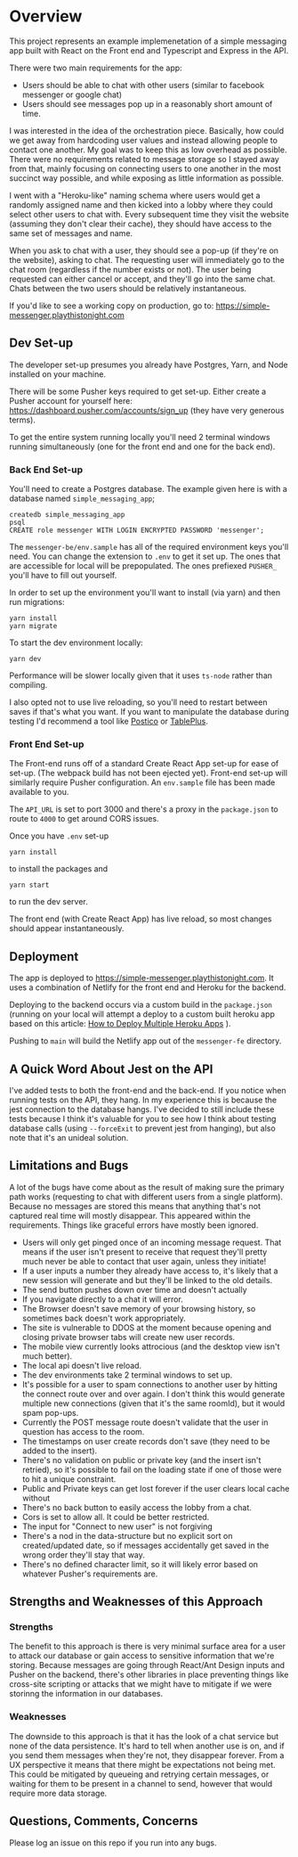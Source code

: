 # Overview

This project represents an example implemenetation of a simple messaging app built with React on the Front end and Typescript and Express in the API.

There were two main requirements for the app:

- Users should be able to chat with other users (similar to facebook messenger or google chat)
- Users should see messages pop up in a reasonably short amount of time.

I was interested in the idea of the orchestration piece. Basically, how could we get away from hardcoding user values and instead allowing people to contact one another. My goal was to keep this as low overhead as possible. There were no requirements related to message storage so I stayed away from that, mainly focusing on connecting users to one another in the most succinct way possible, and while exposing as little information as possible.

I went with a "Heroku-like" naming schema where users would get a randomly assigned name and then kicked into a lobby where they could select other users to chat with. Every subsequent time they visit the website (assuming they don't clear their cache), they should have access to the same set of messages and name.

When you ask to chat with a user, they should see a pop-up (if they're on the website), asking to chat. The requesting user will immediately go to the chat room (regardless if the number exists or not). The user being requested can either cancel or accept, and they'll go into the same chat. Chats between the two users should be relatively instantaneous.

If you'd like to see a working copy on production, go to: https://simple-messenger.playthistonight.com

## Dev Set-up

The developer set-up presumes you already have Postgres, Yarn, and Node installed on your machine.

There will be some Pusher keys required to get set-up. Either create a Pusher account for yourself here: https://dashboard.pusher.com/accounts/sign_up (they have very generous terms).

To get the entire system running locally you'll need 2 terminal windows running simultaneously (one for the front end and one for the back end).

### Back End Set-up

You'll need to create a Postgres database. The example given here is with a database named `simple_messaging_app`;

```
createdb simple_messaging_app
psql
CREATE role messenger WITH LOGIN ENCRYPTED PASSWORD 'messenger';
```

The `messenger-be/env.sample` has all of the required environment keys you'll need. You can change the extension to `.env` to get it set up. The ones that are accessible for local will be prepopulated. The ones prefiexed `PUSHER_` you'll have to fill out yourself.

In order to set up the environment you'll want to install (via yarn) and then run migrations:

```
yarn install
yarn migrate
```

To start the dev environment locally:

```
yarn dev
```

Performance will be slower locally given that it uses `ts-node` rather than compiling.

I also opted not to use live reloading, so you'll need to restart between saves if that's what you want. If you want to manipulate the database during testing I'd recommend a tool like [Postico](https://eggerapps.at/postico/) or [TablePlus](https://tableplus.com/).

### Front End Set-up

The Front-end runs off of a standard Create React App set-up for ease of set-up. (The webpack build has not been ejected yet). Front-end set-up will similarly require Pusher configuration. An `env.sample` file has been made available to you.

The `API_URL` is set to port 3000 and there's a proxy in the `package.json` to route to `4000` to get around CORS issues.

Once you have `.env` set-up

```
yarn install
```

to install the packages and

```
yarn start
```

to run the dev server.

The front end (with Create React App) has live reload, so most changes should appear instantaneously.

## Deployment

The app is deployed to https://simple-messenger.playthistonight.com. It uses a combination of Netlify for the front end and Heroku for the backend.

Deploying to the backend occurs via a custom build in the `package.json` (running on your local will attempt a deploy to a custom built heroku app based on this article: [How to Deploy Multiple Heroku Apps](https://adampaxton.com/how-to-deploy-to-multiple-heroku-apps-from-the-same-git-repository/)
).

Pushing to `main` will build the Netlify app out of the `messenger-fe` directory.

## A Quick Word About Jest on the API

I've added tests to both the front-end and the back-end. If you notice when running tests on the API, they hang. In my experience this is because the jest connection to the database hangs. I've decided to still include these tests because I think it's valuable for you to see how I think about testing database calls (using `--forceExit` to prevent jest from hanging), but also note that it's an unideal solution.

## Limitations and Bugs

A lot of the bugs have come about as the result of making sure the primary path works (requesting to chat with different users from a single platform). Because no messages are stored this means that anything that's not captured real time will mostly disappear. This appeared within the requirements. Things like graceful errors have mostly been ignored.

- Users will only get pinged once of an incoming message request. That means if the user isn't present to receive that request they'll pretty much never be able to contact that user again, unless they initiate!
- If a user inputs a number they already have access to, it's likely that a new session will generate and but they'll be linked to the old details.
- The send button pushes down over time and doesn't actually
- If you navigate directly to a chat it will error.
- The Browser doesn't save memory of your browsing history, so sometimes back doesn't work appropriately.
- The site is vulnerable to DDOS at the moment because opening and closing private browser tabs will create new user records.
- The mobile view currently looks attrocious (and the desktop view isn't much better).
- The local api doesn't live reload.
- The dev environments take 2 terminal windows to set up.
- It's possible for a user to spam connections to another user by hitting the connect route over and over again. I don't think this would generate multiple new connections (given that it's the same roomId), but it would spam pop-ups.
- Currently the POST message route doesn't validate that the user in question has access to the room.
- The timestamps on user create records don't save (they need to be added to the insert).
- There's no validation on public or private key (and the insert isn't retried), so it's possible to fail on the loading state if one of those were to hit a unique constraint.
- Public and Private keys can get lost forever if the user clears local cache without
- There's no back button to easily access the lobby from a chat.
- Cors is set to allow all. It could be better restricted.
- The input for "Connect to new user" is not forgiving
- There's a nod in the data-structure but no explicit sort on created/updated date, so if messages accidentally get saved in the wrong order they'll stay that way.
- There's no defined character limit, so it will likely error based on whatever Pusher's requirements are.

## Strengths and Weaknesses of this Approach

### Strengths

The benefit to this approach is there is very minimal surface area for a user to attack our database or gain access to sensitive information that we're storing. Because messages are going through React/Ant Design inputs and Pusher on the backend, there's other libraries in place preventing things like cross-site scripting or attacks that we might have to mitigate if we were storinng the information in our databases.

### Weaknesses

The downside to this approach is that it has the look of a chat service but none of the data persistence. It's hard to tell when another use is on, and if you send them messages when they're not, they disappear forever. From a UX perspective it means that there might be expectations not being met. This could be mitigated by queueing and retrying certain messages, or waiting for them to be present in a channel to send, however that would require more data storage.

## Questions, Comments, Concerns

Please log an issue on this repo if you run into any bugs.
